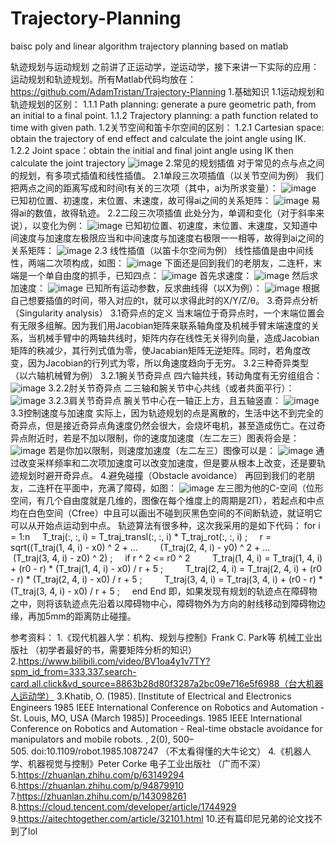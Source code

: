 # Trajectory-Planning
baisc poly and linear algorithm trajectory planning based on matlab

轨迹规划与运动规划
之前讲了正运动学，逆运动学，接下来讲一下实际的应用：运动规划和轨迹规划。所有Matlab代码均放在：https://github.com/AdamTristan/Trajectory-Planning
1.基础知识
1.1运动规划和轨迹规划的区别：
1.1.1 Path planning: generate a pure geometric path, from an initial to a final point.
1.1.2 Trajectory planning: a path function related to time with given path.
1.2关节空间和笛卡尔空间的区别：
1.2.1 Cartesian space: obtain the trajectory of end effect and calculate the joint angle using IK.
1.2.2 Joint space：obtain the initial and final joint angle using IK then calculate the joint trajectory
![image](https://user-images.githubusercontent.com/76904279/185567180-4f20eca4-8585-44fa-9bd4-9260231e28c7.png)
2.常见的规划插值
对于常见的点与点之间的规划，有多项式插值和线性插值。
2.1单段三次项插值（以关节空间为例）
我们把两点之间的距离写成和时间t有关的三次项（其中，ai为所求变量）：
![image](https://user-images.githubusercontent.com/76904279/185567201-d2b93f3a-ec1f-49cb-b675-3c5eb95b1729.png)
已知初位置、初速度，末位置、末速度，故可得ai之间的关系矩阵：
![image](https://user-images.githubusercontent.com/76904279/185567213-c269d98b-54f8-43bd-b95f-94b691da0205.png)
易得ai的数值，故得轨迹。
2.2二段三次项插值
此处分为，单调和变化（对于斜率来说），以变化为例：
![image](https://user-images.githubusercontent.com/76904279/185567233-c1111331-8181-44fe-8728-db76a75f1171.png)
已知初位置、初速度，末位置、末速度，又知道中间速度与加速度左极限应当和中间速度与加速度右极限一一相等，故得到ai之间的关系矩阵：
![image](https://user-images.githubusercontent.com/76904279/185567256-f283a339-29c4-42e3-b950-161800ba8abd.png)
2.3 线性插值（以笛卡尔空间为例）
线性插值是由中间线性，两端二次项构成，如图：
![image](https://user-images.githubusercontent.com/76904279/185567264-b7ada1d1-f770-4ffe-b015-c7bd40a6975d.png)
下面还是回到我们的老朋友，二连杆，末端是一个单自由度的抓手，已知四点：
![image](https://user-images.githubusercontent.com/76904279/185567275-a05d424f-62fd-459f-81af-e7cb91d8039f.png)
首先求速度：
![image](https://user-images.githubusercontent.com/76904279/185567291-b0399c02-a75a-4179-bf4c-de72900b1819.png)
然后求加速度：
![image](https://user-images.githubusercontent.com/76904279/185567301-e7e05b1d-8fb1-46db-9028-4ada3e66b434.png)
已知所有运动参数，反求曲线得（以X为例）：
![image](https://user-images.githubusercontent.com/76904279/185567319-8f10f327-47a0-441b-8f9e-4c90a7021017.png)
根据自己想要插值的时间，带入对应的t，就可以求得此时的X/Y/Z/θ。
3.奇异点分析（Singularity analysis）
3.1奇异点的定义
当末端位于奇异点时，一个末端位置会有无限多组解。因为我们用Jacobian矩阵来联系轴角度及机械手臂末端速度的关系，当机械手臂中的两轴共线时，矩阵内存在线性无关得列向量，造成Jacobian矩阵的秩减少，其行列式值为零，使Jacabian矩阵无逆矩阵。同时，若角度改变，因为Jacobian的行列式为零，所以角速度趋向于无穷。
3.2三种奇异类型（以六轴机械臂为例）
3.2.1腕关节奇异点
四六轴共线，转动角度有无穷组组合：
![image](https://user-images.githubusercontent.com/76904279/185567354-98a26969-c742-4076-819b-a0c6c42bc1bd.png)
3.2.2肘关节奇异点
二三轴和腕关节中心共线（或者共面平行）：
![image](https://user-images.githubusercontent.com/76904279/185567369-3334e63c-0cd6-45f4-8503-bd808f1806fb.png)
3.2.3肩关节奇异点
腕关节中心在一轴正上方，且五轴竖直：
![image](https://user-images.githubusercontent.com/76904279/185567382-e07775f6-b460-4e3e-b39a-4855eb341843.png)
3.3控制速度与加速度
实际上，因为轨迹规划的点是离散的，生活中达不到完全的奇异点，但是接近奇异点角速度仍然会很大，会烧坏电机，甚至造成伤亡。在过奇异点附近时，若是不加以限制，你的速度加速度（左二左三）图表将会是：
![image](https://user-images.githubusercontent.com/76904279/185567403-3c32fbf5-289f-4302-94ef-fecd449bccce.png)
若是你加以限制，则速度加速度（左二左三）图像可以是：
![image](https://user-images.githubusercontent.com/76904279/185567428-bc8c8c44-15c3-4fd5-8d4a-d19addf460b3.png)
通过改变采样频率和二次项加速度可以改变加速度，但是要从根本上改变，还是要轨迹规划时避开奇异点。
4.避免碰撞（Obstacle avoidance）
再回到我们的老朋友，二连杆在平面中，充满了障碍，如图：
![image](https://user-images.githubusercontent.com/76904279/185567439-ccec184f-3c21-4c5a-aef0-a8d1bb55a381.png)
左三图为他的C-空间（位形空间，有几个自由度就是几维的，图像在每个维度上的周期是2Π），若起点和中点均在白色空间（Cfree）中且可以画出不碰到灰黑色空间的不间断轨迹，就证明它可以从开始点运动到中点。
轨迹算法有很多种，这次我采用的是如下代码：
for i = 1:n
    T_traj(:, :, i) = T_traj_transl(:, :, i) * T_traj_rot(:, :, i) ; 
    r = sqrt((T_traj(1, 4, i) - x0) ^ 2 + ...
        (T_traj(2, 4, i) - y0) ^ 2 + ...
         (T_traj(3, 4, i) - z0) ^ 2) ;
    if r ^ 2 <= r0 ^ 2
        T_traj(1, 4, i) = T_traj(1, 4, i) + (r0 - r) * (T_traj(1, 4, i) - x0) / r + 5 ;
        T_traj(2, 4, i) = T_traj(2, 4, i) + (r0 - r) * (T_traj(2, 4, i) - x0) / r + 5 ;
        T_traj(3, 4, i) = T_traj(3, 4, i) + (r0 - r) * (T_traj(3, 4, i) - x0) / r + 5 ;
    end
End
即，如果发现有规划的轨迹点在障碍物之中，则将该轨迹点先沿着以障碍物中心，障碍物外为方向的射线移动到障碍物边缘，再加5mm的距离防止碰撞。

参考资料：
1.《现代机器人学：机构、规划与控制》Frank C. Park等 机械工业出版社 （初学者最好的书，需要矩阵分析的知识）
2.https://www.bilibili.com/video/BV1oa4y1v7TY?spm_id_from=333.337.search-card.all.click&vd_source=8863b28d80f3287a2bc09e716e5f6988（台大机器人运动学）
3.Khatib, O. (1985). [Institute of Electrical and Electronics Engineers 1985 IEEE International Conference on Robotics and Automation - St. Louis, MO, USA (March 1985)] Proceedings. 1985 IEEE International Conference on Robotics and Automation - Real-time obstacle avoidance for manipulators and mobile robots. , 2(0), 500–505. doi:10.1109/robot.1985.1087247 （不太看得懂的大牛论文）
4.《机器人学、机器视觉与控制》Peter Corke 电子工业出版社 （广而不深）
5.https://zhuanlan.zhihu.com/p/63149294
6.https://zhuanlan.zhihu.com/p/94879910
7.https://zhuanlan.zhihu.com/p/143098261
8.https://cloud.tencent.com/developer/article/1744929
9.https://aitechtogether.com/article/32101.html
10.还有篇印尼兄弟的论文找不到了lol
